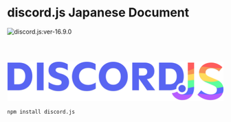 # discord.js Japanese Document

![](https://img.shields.io/badge/discord.js-v16.9.0-blue "discord.js:ver-16.9.0")

<br></br>




![](https://raw.githubusercontent.com/kelp-of-truth/Discord-Document/950f60a72ae617be40569feeb12c812f2178491b/document/src/img/discord.js.svg)
```cmd
npm install discord.js
```
